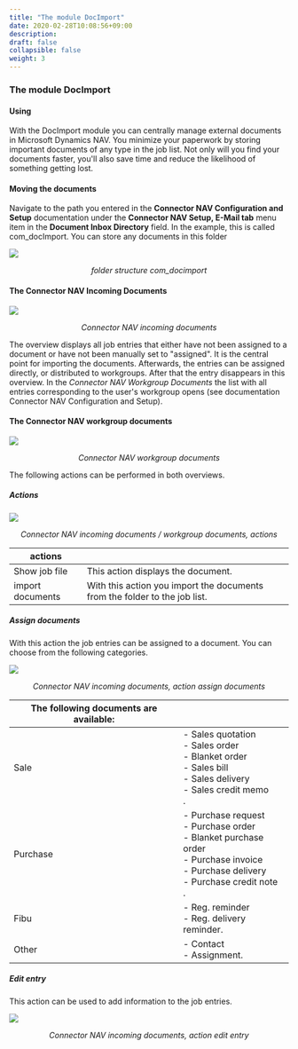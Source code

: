 ```yaml
---
title: "The module DocImport"
date: 2020-02-28T10:08:56+09:00
description: 
draft: false
collapsible: false
weight: 3
---
```


### The module DocImport

#### Using

With the DocImport module you can centrally manage external documents in Microsoft Dynamics NAV. You minimize your paperwork by storing important documents of any type in the job list. Not only will you find your documents faster, you'll also save time and reduce the likelihood of something getting lost.

#### Moving the documents

Navigate to the path you entered in the **Connector NAV Configuration and Setup** documentation under the **Connector NAV Setup, E-Mail tab** menu item in the **Document Inbox Directory** field. In the example, this is called com_docImport. You can store any documents in this folder

![](/images/connectornav/base/docimport_ordnerstruktur.png)<center>_folder structure com_docimport_</center>

#### The Connector NAV Incoming Documents 

![](/images/connectornav/base/docimport_eing_dok.png)<center>_Connector NAV incoming documents_</center>

The overview displays all job entries that either have not been assigned to a document or have not been manually set to "assigned". It is the central point for importing the documents. Afterwards, the entries can be assigned directly, or distributed to workgroups. After that the entry disappears in this overview. In the *Connector NAV Workgroup Documents* the list with all entries corresponding to the user's workgroup opens (see documentation Connector NAV Configuration and Setup).

####  The Connector NAV workgroup documents 

![](/images/connectornav/base/docimport_arbeitsgruppen.png)<center>_Connector NAV workgroup documents_</center>

The following actions can be performed in both overviews.

##### Actions

![](/images/connectornav/base/eing_dok_aktionen.png)<center>_Connector NAV incoming documents / workgroup documents, actions_</center>

|actions | |
|---|---|
| Show job file    | This action displays the document.                                         |
| import documents | With this action you import the documents from the folder to the job list. |

##### Assign documents

With this action the job entries can be assigned to a document. You can choose from the following categories.

![](/images/connectornav/base/dokumente_zuordnen.png)<center>_Connector NAV incoming documents, action assign documents_</center>

|The following documents are available: | |
|---|---|
| Sale       | - Sales quotation<br /> - Sales order<br /> - Blanket order<br /> - Sales bill<br /> - Sales delivery<br /> - Sales credit memo<br />.                          |
| Purchase   | - Purchase request<br /> - Purchase order<br /> - Blanket purchase order<br /> - Purchase invoice<br /> - Purchase delivery<br /> - Purchase credit note<br />. |
| Fibu       | - Reg. reminder<br /> - Reg. delivery reminder.                                                                                                                 |
| Other      | - Contact<br /> - Assignment.                                                                                                                                   |

##### Edit entry

This action can be used to add information to the job entries.

![](/images/connectornav/base/eintrag_bearbeiten.png)<center>_Connector NAV incoming documents, action edit entry_</center>